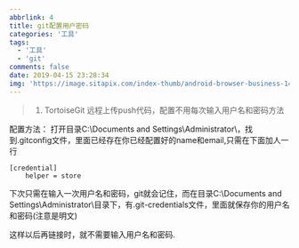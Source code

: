 ```yaml
---
abbrlink: 4
title: git配置用户密码
categories: '工具'
tags:
  - '工具'
  - 'git'
comments: false
date: 2019-04-15 23:28:34
img: 'https://image.sitapix.com/index-thumb/android-browser-business-1482061-via-sitapix-com.jpeg'
---
```


> 1. TortoiseGit 远程上传push代码，配置不用每次输入用户名和密码方法

配置方法：
	打开目录C:\Documents and Settings\Administrator\，找到.gitconfig文件，里面已经存在你已经配置好的name和email,只需在下面加人一行
```
[credential]  
    helper = store
```
下次只需在输入一次用户名和密码，git就会记住，而在目录C:\Documents and Settings\Administrator\目录下，有.git-credentials文件，里面就保存你的用户名和密码(注意是明文)

这样以后再链接时，就不需要输入用户名和密码.
